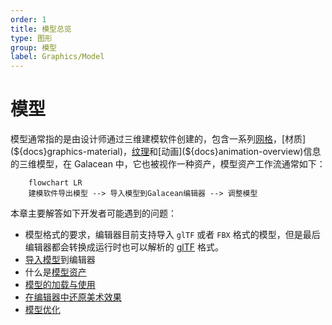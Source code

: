 ```yaml
---
order: 1
title: 模型总览
type: 图形
group: 模型
label: Graphics/Model
---
```


# 模型

模型通常指的是由设计师通过三维建模软件创建的，包含一系列[网格](${docs}graphics-mesh)，[材质](${docs}graphics-material)，[纹理](${docs}graphics-texture)和[动画](${docs}animation-overview)信息的三维模型，在 Galacean 中，它也被视作一种资产，模型资产工作流通常如下：

```mermaid
	flowchart LR
	建模软件导出模型 --> 导入模型到Galacean编辑器 --> 调整模型
```

本章主要解答如下开发者可能遇到的问题：

- 模型格式的要求，编辑器目前支持导入 `glTF` 或者 `FBX` 格式的模型，但是最后编辑器都会转换成运行时也可以解析的 [glTF](${docs}graphics-model-glTF) 格式。
- [导入模型](${docs}graphics-model-importGlTF)到编辑器
- 什么是[模型资产](${docs}graphics-model-assets)
- [模型的加载与使用](${docs}graphics-model-use)
- [在编辑器中还原美术效果](${docs}graphics-model-restoration)
- [模型优化](${docs}graphics-model-opt)
